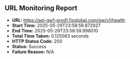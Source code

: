 ## URL Monitoring Report

- **URL:** https://api-gw1-prod1.fisglobal.com/gw/v1/health
- **Start Time:** 2025-05-29T23:58:59.872927
- **End Time:** 2025-05-29T23:58:59.998010
- **Total Time Taken:** 0.125083 seconds
- **HTTP Status Code:** 200
- **Status:** Success
- **Failure Reason:** N/A
